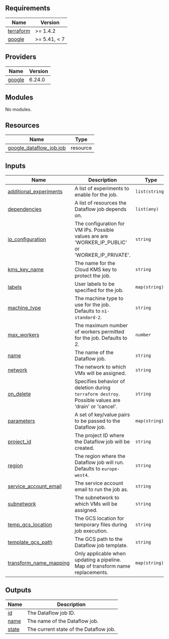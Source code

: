 <!-- BEGIN_TF_DOCS -->
## Requirements

| Name | Version |
|------|---------|
| <a name="requirement_terraform"></a> [terraform](#requirement\_terraform) | >= 1.4.2 |
| <a name="requirement_google"></a> [google](#requirement\_google) | >= 5.41, < 7 |

## Providers

| Name | Version |
|------|---------|
| <a name="provider_google"></a> [google](#provider\_google) | 6.24.0 |

## Modules

No modules.

## Resources

| Name | Type |
|------|------|
| [google_dataflow_job.job](https://registry.terraform.io/providers/hashicorp/google/latest/docs/resources/dataflow_job) | resource |

## Inputs

| Name | Description | Type | Default | Required |
|------|-------------|------|---------|:--------:|
| <a name="input_additional_experiments"></a> [additional\_experiments](#input\_additional\_experiments) | A list of experiments to enable for the job. | `list(string)` | `null` | no |
| <a name="input_dependencies"></a> [dependencies](#input\_dependencies) | A list of resources the Dataflow job depends on. | `list(any)` | `[]` | no |
| <a name="input_ip_configuration"></a> [ip\_configuration](#input\_ip\_configuration) | The configuration for VM IPs. Possible values are are 'WORKER\_IP\_PUBLIC' or 'WORKER\_IP\_PRIVATE'. | `string` | `null` | no |
| <a name="input_kms_key_name"></a> [kms\_key\_name](#input\_kms\_key\_name) | The name for the Cloud KMS key to protect the job. | `string` | `null` | no |
| <a name="input_labels"></a> [labels](#input\_labels) | User labels to be specified for the job. | `map(string)` | `{}` | no |
| <a name="input_machine_type"></a> [machine\_type](#input\_machine\_type) | The machine type to use for the job. Defaults to `n1-standard-2`. | `string` | `"n1-standard-2"` | no |
| <a name="input_max_workers"></a> [max\_workers](#input\_max\_workers) | The maximum number of workers permitted for the job. Defaults to 2. | `number` | `2` | no |
| <a name="input_name"></a> [name](#input\_name) | The name of the Dataflow job. | `string` | n/a | yes |
| <a name="input_network"></a> [network](#input\_network) | The network to which VMs will be assigned. | `string` | `null` | no |
| <a name="input_on_delete"></a> [on\_delete](#input\_on\_delete) | Specifies behavior of deletion during `terraform destroy`. Possible values are 'drain' or 'cancel'. | `string` | `"drain"` | no |
| <a name="input_parameters"></a> [parameters](#input\_parameters) | A set of key/value pairs to be passed to the Dataflow job. | `map(string)` | `{}` | no |
| <a name="input_project_id"></a> [project\_id](#input\_project\_id) | The project ID where the Dataflow job will be created. | `string` | n/a | yes |
| <a name="input_region"></a> [region](#input\_region) | The region where the Dataflow job will run. Defaults to `europe-west4`. | `string` | `"europe-west4"` | no |
| <a name="input_service_account_email"></a> [service\_account\_email](#input\_service\_account\_email) | The service account email to run the job as. | `string` | `null` | no |
| <a name="input_subnetwork"></a> [subnetwork](#input\_subnetwork) | The subnetwork to which VMs will be assigned. | `string` | `null` | no |
| <a name="input_temp_gcs_location"></a> [temp\_gcs\_location](#input\_temp\_gcs\_location) | The GCS location for temporary files during job execution. | `string` | n/a | yes |
| <a name="input_template_gcs_path"></a> [template\_gcs\_path](#input\_template\_gcs\_path) | The GCS path to the Dataflow job template. | `string` | n/a | yes |
| <a name="input_transform_name_mapping"></a> [transform\_name\_mapping](#input\_transform\_name\_mapping) | Only applicable when updating a pipeline. Map of transform name replacements. | `map(string)` | `{}` | no |

## Outputs

| Name | Description |
|------|-------------|
| <a name="output_id"></a> [id](#output\_id) | The Dataflow job ID. |
| <a name="output_name"></a> [name](#output\_name) | The name of the Dataflow job. |
| <a name="output_state"></a> [state](#output\_state) | The current state of the Dataflow job. |
<!-- END_TF_DOCS -->
